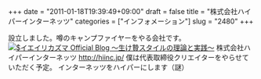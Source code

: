 +++
date = "2011-01-18T19:39:49+09:00"
draft = false
title = "株式会社ハイパーインターネッツ"
categories = ["インフォメーション"]
slug = "2480"
+++

設立しました。噂のキャンプファイヤーをやる会社です。
<a href="http://ieiri.net/wordpress/wp-content/uploads/ameblo/blog_import_4f7a3a9d1ac69.png"><img src="http://ieiri.net/wordpress/wp-content/uploads/ameblo/blog_import_4f7a3a9d1ac69.png"  alt="$イエイリカズマ Official Blog ～生け贄スタイルの理論と実践～" border="0" /></a>
株式会社ハイパーインターネッツ
<a href="http://hiinc.jp/" target="_blank">http://hiinc.jp/</a>
僕は代表取締役クリエイターをやらせていただく予定。
インターネッツをハイパーにします（謎）
